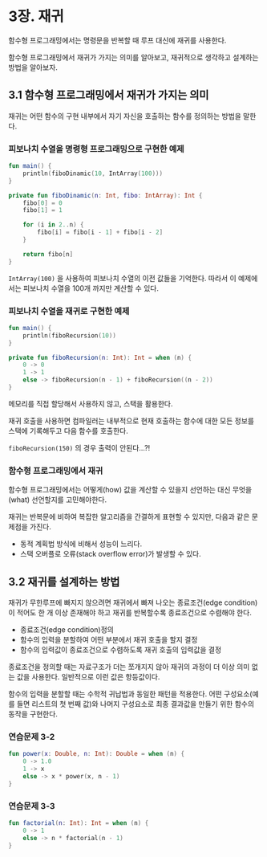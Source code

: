 # 3장. 재귀

함수형 프로그래밍에서는 명령문을 반복할 때 루프 대신에 재귀를 사용한다.

함수형 프로그래밍에서 재귀가 가지는 의미를 알아보고, 재귀적으로 생각하고 설계하는 방법을 알아보자.

## 3.1 함수형 프로그래밍에서 재귀가 가지는 의미

재귀는 어떤 함수의 구현 내부에서 자기 자신을 호출하는 함수를 정의하는 방법을 말한다.

### 피보나치 수열을 명령형 프로그래밍으로 구현한 예제

```kotlin
fun main() {
    println(fiboDinamic(10, IntArray(100)))
}

private fun fiboDinamic(n: Int, fibo: IntArray): Int {
    fibo[0] = 0
    fibo[1] = 1

    for (i in 2..n) {
        fibo[i] = fibo[i - 1] + fibo[i - 2]
    }

    return fibo[n]
}
```

`IntArray(100)` 을 사용하여 피보나치 수열의 이전 값들을 기억한다. 따라서 이 예제에서는 피보나치 수열을 100개 까지만 계산할 수 있다.

### 피보나치 수열을 재귀로 구현한 예제

```kotlin
fun main() {
    println(fiboRecursion(10))
}

private fun fiboRecursion(n: Int): Int = when (n) {
    0 -> 0
    1 -> 1
    else -> fiboRecursion(n - 1) + fiboRecursion((n - 2))
}
```

메모리를 직접 할당해서 사용하지 않고, 스택을 활용한다.

재귀 호출을 사용하면 컴파일러는 내부적으로 현재 호출하는 함수에 대한 모든 정보를 스택에 기록해두고 다음 함수를 호출한다.

`fiboRecursion(150)` 의 경우 출력이 안된다...?!

### 함수형 프로그래밍에서 재귀

함수형 프로그래밍에서는 어떻게(how) 값을 계산할 수 있을지 선언하는 대신 무엇을(what) 선언할지를 고민해야한다.

재귀는 반복문에 비하여 복잡한 알고리즘을 간결하게 표현할 수 있지만, 다음과 같은 문제점을 가진다.

- 동적 계획법 방식에 비해서 성능이 느리다.
- 스택 오버플로 오류(stack overflow error)가 발생할 수 있다.

## 3.2 재귀를 설계하는 방법

재귀가 무한루프에 빠지지 않으려면 재귀에서 빠져 나오는 종료조건(edge condition)이 적어도 한 개 이상 존재해야 하고 재귀를 반복할수록 종료조건으로 수렴해야 한다.

- 종료조건(edge condition)정의
- 함수의 입력을 분할하여 어떤 부분에서 재귀 호출을 할지 결정
- 함수의 입력값이 종료조건으로 수렴하도록 재귀 호출의 입력값을 결정

종료조건을 정의할 때는 자료구조가 더는 쪼개지지 않아 재귀의 과정이 더 이상 의미 없는 값을 사용한다. 일반적으로 이런 값은 항등값이다.

함수의 입력을 분할할 때는 수학적 귀납법과 동일한 패턴을 적용한다. 어떤 구성요소(예를 들면 리스트의 첫 번째 값)와 나머지 구성요소로 최종 결과값을 만들기 위한 함수의 동작을 구현한다.

### 연습문제 3-2

```kotlin
fun power(x: Double, n: Int): Double = when (n) {
    0 -> 1.0
    1 -> x
    else -> x * power(x, n - 1)
}
```

### 연습문제 3-3

```kotlin
fun factorial(n: Int): Int = when (n) {
    0 -> 1
    else -> n * factorial(n - 1)
}
```